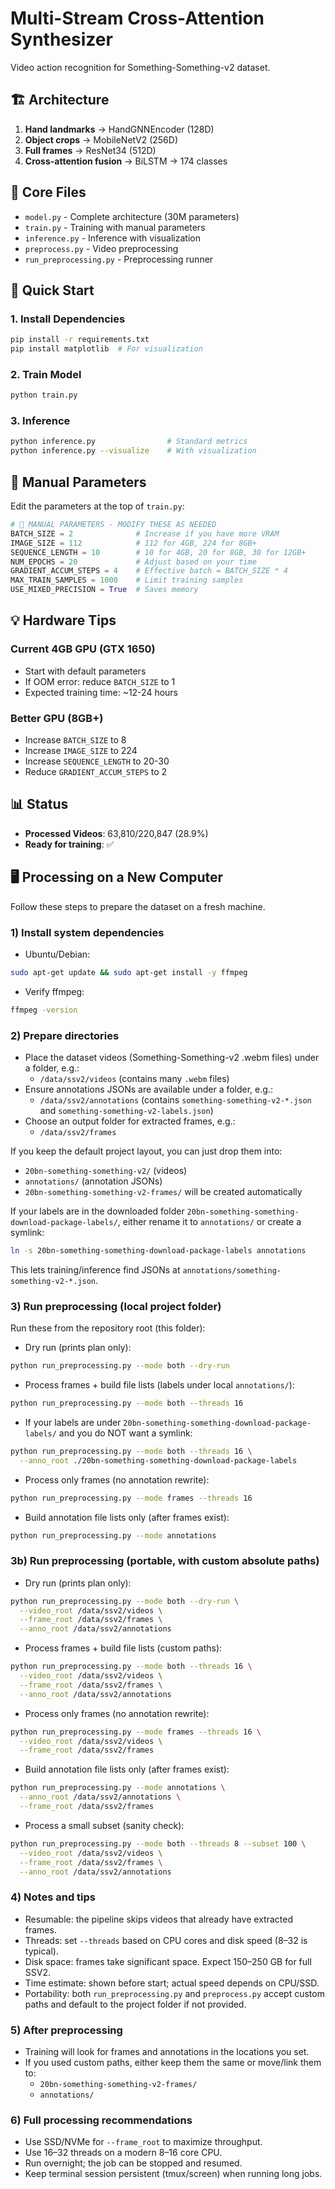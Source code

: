 # Multi-Stream Cross-Attention Synthesizer

Video action recognition for Something-Something-v2 dataset.

## 🏗️ Architecture
1. **Hand landmarks** → HandGNNEncoder (128D)
2. **Object crops** → MobileNetV2 (256D)  
3. **Full frames** → ResNet34 (512D)
4. **Cross-attention fusion** → BiLSTM → 174 classes

## 📁 Core Files
- `model.py` - Complete architecture (30M parameters)
- `train.py` - Training with manual parameters
- `inference.py` - Inference with visualization
- `preprocess.py` - Video preprocessing
- `run_preprocessing.py` - Preprocessing runner

## 🚀 Quick Start

### 1. Install Dependencies
```bash
pip install -r requirements.txt
pip install matplotlib  # For visualization
```

### 2. Train Model
```bash
python train.py
```

### 3. Inference
```bash
python inference.py                # Standard metrics
python inference.py --visualize    # With visualization
```

## 🔧 Manual Parameters

Edit the parameters at the top of `train.py`:

```python
# 🔧 MANUAL PARAMETERS - MODIFY THESE AS NEEDED
BATCH_SIZE = 2              # Increase if you have more VRAM
IMAGE_SIZE = 112            # 112 for 4GB, 224 for 8GB+
SEQUENCE_LENGTH = 10        # 10 for 4GB, 20 for 8GB, 30 for 12GB+
NUM_EPOCHS = 20             # Adjust based on your time
GRADIENT_ACCUM_STEPS = 4    # Effective batch = BATCH_SIZE * 4
MAX_TRAIN_SAMPLES = 1000    # Limit training samples
USE_MIXED_PRECISION = True  # Saves memory
```

## 💡 Hardware Tips

### Current 4GB GPU (GTX 1650)
- Start with default parameters
- If OOM error: reduce `BATCH_SIZE` to 1
- Expected training time: ~12-24 hours

### Better GPU (8GB+)
- Increase `BATCH_SIZE` to 8
- Increase `IMAGE_SIZE` to 224
- Increase `SEQUENCE_LENGTH` to 20-30
- Reduce `GRADIENT_ACCUM_STEPS` to 2

## 📊 Status
- **Processed Videos**: 63,810/220,847 (28.9%)
- **Ready for training**: ✅

## 🖥️ Processing on a New Computer

Follow these steps to prepare the dataset on a fresh machine.

### 1) Install system dependencies
- Ubuntu/Debian:
```bash
sudo apt-get update && sudo apt-get install -y ffmpeg
```
- Verify ffmpeg:
```bash
ffmpeg -version
```

### 2) Prepare directories
- Place the dataset videos (Something-Something-v2 .webm files) under a folder, e.g.:
  - `/data/ssv2/videos` (contains many `.webm` files)
- Ensure annotations JSONs are available under a folder, e.g.:
  - `/data/ssv2/annotations` (contains `something-something-v2-*.json` and `something-something-v2-labels.json`)
- Choose an output folder for extracted frames, e.g.:
  - `/data/ssv2/frames`

If you keep the default project layout, you can just drop them into:
- `20bn-something-something-v2/` (videos)
- `annotations/` (annotation JSONs)
- `20bn-something-something-v2-frames/` will be created automatically

If your labels are in the downloaded folder `20bn-something-something-download-package-labels/`, either rename it to `annotations/` or create a symlink:

```bash
ln -s 20bn-something-something-download-package-labels annotations
```

This lets training/inference find JSONs at `annotations/something-something-v2-*.json`.

### 3) Run preprocessing (local project folder)

Run these from the repository root (this folder):

- Dry run (prints plan only):
```bash
python run_preprocessing.py --mode both --dry-run
```

- Process frames + build file lists (labels under local `annotations/`):
```bash
python run_preprocessing.py --mode both --threads 16
```

- If your labels are under `20bn-something-something-download-package-labels/` and you do NOT want a symlink:
```bash
python run_preprocessing.py --mode both --threads 16 \
  --anno_root ./20bn-something-something-download-package-labels
```

- Process only frames (no annotation rewrite):
```bash
python run_preprocessing.py --mode frames --threads 16
```

- Build annotation file lists only (after frames exist):
```bash
python run_preprocessing.py --mode annotations
```

### 3b) Run preprocessing (portable, with custom absolute paths)
- Dry run (prints plan only):
```bash
python run_preprocessing.py --mode both --dry-run \
  --video_root /data/ssv2/videos \
  --frame_root /data/ssv2/frames \
  --anno_root /data/ssv2/annotations
```

- Process frames + build file lists (custom paths):
```bash
python run_preprocessing.py --mode both --threads 16 \
  --video_root /data/ssv2/videos \
  --frame_root /data/ssv2/frames \
  --anno_root /data/ssv2/annotations
```

- Process only frames (no annotation rewrite):
```bash
python run_preprocessing.py --mode frames --threads 16 \
  --video_root /data/ssv2/videos \
  --frame_root /data/ssv2/frames
```

- Build annotation file lists only (after frames exist):
```bash
python run_preprocessing.py --mode annotations \
  --anno_root /data/ssv2/annotations \
  --frame_root /data/ssv2/frames
```

- Process a small subset (sanity check):
```bash
python run_preprocessing.py --mode both --threads 8 --subset 100 \
  --video_root /data/ssv2/videos \
  --frame_root /data/ssv2/frames \
  --anno_root /data/ssv2/annotations
```

### 4) Notes and tips
- Resumable: the pipeline skips videos that already have extracted frames.
- Threads: set `--threads` based on CPU cores and disk speed (8–32 is typical).
- Disk space: frames take significant space. Expect 150–250 GB for full SSV2.
- Time estimate: shown before start; actual speed depends on CPU/SSD.
- Portability: both `run_preprocessing.py` and `preprocess.py` accept custom paths and default to the project folder if not provided.

### 5) After preprocessing
- Training will look for frames and annotations in the locations you set.
- If you used custom paths, either keep them the same or move/link them to:
  - `20bn-something-something-v2-frames/`
  - `annotations/`

### 6) Full processing recommendations
- Use SSD/NVMe for `--frame_root` to maximize throughput.
- Use 16–32 threads on a modern 8–16 core CPU.
- Run overnight; the job can be stopped and resumed.
- Keep terminal session persistent (tmux/screen) when running long jobs.

